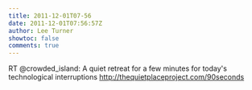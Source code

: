 ```yaml
---
title: 2011-12-01T07-56
date: 2011-12-01T07:56:57Z
author: Lee Turner
showtoc: false
comments: true
---
```


RT @crowded_island: A quiet retreat for a few minutes for today's technological interruptions http://thequietplaceproject.com/90seconds

